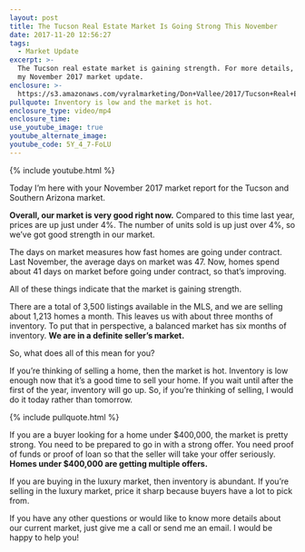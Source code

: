 ```yaml
---
layout: post
title: The Tucson Real Estate Market Is Going Strong This November
date: 2017-11-20 12:56:27
tags:
  - Market Update
excerpt: >-
  The Tucson real estate market is gaining strength. For more details, check out
  my November 2017 market update.
enclosure: >-
  https://s3.amazonaws.com/vyralmarketing/Don+Vallee/2017/Tucson+Real+Estate+Agent-+November+2017+Market+Update.mp4
pullquote: Inventory is low and the market is hot.
enclosure_type: video/mp4
enclosure_time:
use_youtube_image: true
youtube_alternate_image:
youtube_code: 5Y_4_7-FoLU
---
```



{% include youtube.html %}

Today I’m here with your November 2017 market report for the Tucson and Southern Arizona market.&nbsp;

**Overall, our market is very good right now.** Compared to this time last year, prices are up just under 4%. The number of units sold is up just over 4%, so we’ve got good strength in our market.&nbsp;

The days on market measures how fast homes are going under contract. Last November, the average days on market was 47. Now, homes spend about 41 days on market before going under contract, so that’s improving.&nbsp;

All of these things indicate that the market is gaining strength.&nbsp;

There are a total of 3,500 listings available in the MLS, and we are selling about 1,213 homes a month. This leaves us with about three months of inventory. To put that in perspective, a balanced market has six months of inventory. **We are in a definite seller’s market.**&nbsp;

So, what does all of this mean for you?&nbsp;

If you’re thinking of selling a home, then the market is hot. Inventory is low enough now that it’s a good time to sell your home. If you wait until after the first of the year, inventory will go up. So, if you’re thinking of selling, I would do it today rather than tomorrow.&nbsp;

{% include pullquote.html %}

If you are a buyer looking for a home under $400,000, the market is pretty strong. You need to be prepared to go in with a strong offer. You need proof of funds or proof of loan so that the seller will take your offer seriously. **Homes under $400,000 are getting multiple offers.&nbsp;**

If you are buying in the luxury market, then inventory is abundant. If you’re selling in the luxury market, price it sharp because buyers have a lot to pick from.&nbsp;

If you have any other questions or would like to know more details about our current market, just give me a call or send me an email. I would be happy to help you!